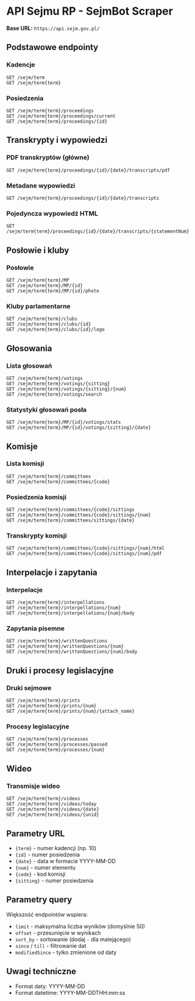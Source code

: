 # API Sejmu RP - SejmBot Scraper

**Base URL:** `https://api.sejm.gov.pl/`

## Podstawowe endpointy

### Kadencje
```
GET /sejm/term
GET /sejm/term{term}
```

### Posiedzenia
```
GET /sejm/term{term}/proceedings
GET /sejm/term{term}/proceedings/current
GET /sejm/term{term}/proceedings/{id}
```

## Transkrypty i wypowiedzi

### PDF transkryptów (główne)
```
GET /sejm/term{term}/proceedings/{id}/{date}/transcripts/pdf
```

### Metadane wypowiedzi
```
GET /sejm/term{term}/proceedings/{id}/{date}/transcripts
```

### Pojedyncza wypowiedź HTML
```
GET /sejm/term{term}/proceedings/{id}/{date}/transcripts/{statementNum}
```

## Posłowie i kluby

### Posłowie
```
GET /sejm/term{term}/MP
GET /sejm/term{term}/MP/{id}
GET /sejm/term{term}/MP/{id}/photo
```

### Kluby parlamentarne
```
GET /sejm/term{term}/clubs
GET /sejm/term{term}/clubs/{id}
GET /sejm/term{term}/clubs/{id}/logo
```

## Głosowania

### Lista głosowań
```
GET /sejm/term{term}/votings
GET /sejm/term{term}/votings/{sitting}
GET /sejm/term{term}/votings/{sitting}/{num}
GET /sejm/term{term}/votings/search
```

### Statystyki głosowań posła
```
GET /sejm/term{term}/MP/{id}/votings/stats
GET /sejm/term{term}/MP/{id}/votings/{sitting}/{date}
```

## Komisje

### Lista komisji
```
GET /sejm/term{term}/committees
GET /sejm/term{term}/committees/{code}
```

### Posiedzenia komisji
```
GET /sejm/term{term}/committees/{code}/sittings
GET /sejm/term{term}/committees/{code}/sittings/{num}
GET /sejm/term{term}/committees/sittings/{date}
```

### Transkrypty komisji
```
GET /sejm/term{term}/committees/{code}/sittings/{num}/html
GET /sejm/term{term}/committees/{code}/sittings/{num}/pdf
```

## Interpelacje i zapytania

### Interpelacje
```
GET /sejm/term{term}/interpellations
GET /sejm/term{term}/interpellations/{num}
GET /sejm/term{term}/interpellations/{num}/body
```

### Zapytania pisemne
```
GET /sejm/term{term}/writtenQuestions
GET /sejm/term{term}/writtenQuestions/{num}
GET /sejm/term{term}/writtenQuestions/{num}/body
```

## Druki i procesy legislacyjne

### Druki sejmowe
```
GET /sejm/term{term}/prints
GET /sejm/term{term}/prints/{num}
GET /sejm/term{term}/prints/{num}/{attach_name}
```

### Procesy legislacyjne
```
GET /sejm/term{term}/processes
GET /sejm/term{term}/processes/passed
GET /sejm/term{term}/processes/{num}
```

## Wideo

### Transmisje wideo
```
GET /sejm/term{term}/videos
GET /sejm/term{term}/videos/today
GET /sejm/term{term}/videos/{date}
GET /sejm/term{term}/videos/{unid}
```

## Parametry URL

- `{term}` - numer kadencji (np. 10)
- `{id}` - numer posiedzenia
- `{date}` - data w formacie YYYY-MM-DD
- `{num}` - numer elementu
- `{code}` - kod komisji
- `{sitting}` - numer posiedzenia

## Parametry query

Większość endpointów wspiera:
- `limit` - maksymalna liczba wyników (domyślnie 50)
- `offset` - przesunięcie w wynikach
- `sort_by` - sortowanie (dodaj `-` dla malejącego)
- `since` / `till` - filtrowanie dat
- `modifiedSince` - tylko zmienione od daty

## Uwagi techniczne

- Format daty: YYYY-MM-DD
- Format datetime: YYYY-MM-DDTHH:mm:ss